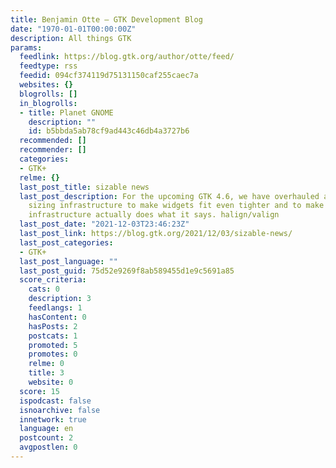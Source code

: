 ```yaml
---
title: Benjamin Otte – GTK Development Blog
date: "1970-01-01T00:00:00Z"
description: All things GTK
params:
  feedlink: https://blog.gtk.org/author/otte/feed/
  feedtype: rss
  feedid: 094cf374119d75131150caf255caec7a
  websites: {}
  blogrolls: []
  in_blogrolls:
  - title: Planet GNOME
    description: ""
    id: b5bbda5ab78cf9ad443c46db4a3727b6
  recommended: []
  recommender: []
  categories:
  - GTK+
  relme: {}
  last_post_title: sizable news
  last_post_description: For the upcoming GTK 4.6, we have overhauled a lot of the
    sizing infrastructure to make widgets fit even tighter and to make sure our sizing
    infrastructure actually does what it says. halign/valign
  last_post_date: "2021-12-03T23:46:23Z"
  last_post_link: https://blog.gtk.org/2021/12/03/sizable-news/
  last_post_categories:
  - GTK+
  last_post_language: ""
  last_post_guid: 75d52e9269f8ab589455d1e9c5691a85
  score_criteria:
    cats: 0
    description: 3
    feedlangs: 1
    hasContent: 0
    hasPosts: 2
    postcats: 1
    promoted: 5
    promotes: 0
    relme: 0
    title: 3
    website: 0
  score: 15
  ispodcast: false
  isnoarchive: false
  innetwork: true
  language: en
  postcount: 2
  avgpostlen: 0
---
```

